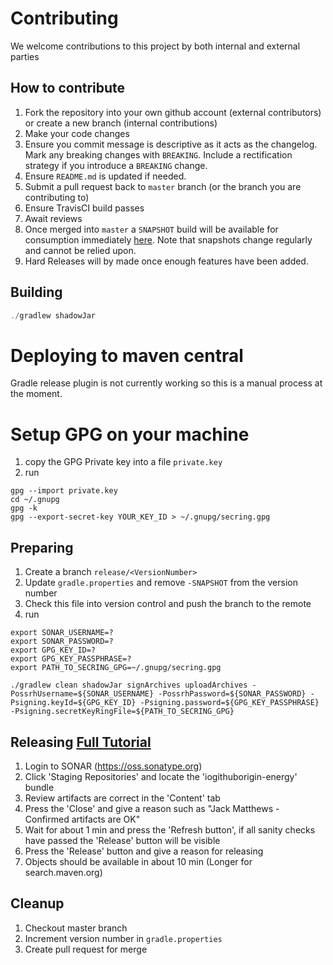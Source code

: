 # Contributing

We welcome contributions to this project by both internal and external parties

## How to contribute
1. Fork the repository into your own github account (external contributors) or create a new branch (internal contributions)
1. Make your code changes
1. Ensure you commit message is descriptive as it acts as the changelog.  Mark any breaking changes with `BREAKING`. Include a rectification strategy if you introduce a `BREAKING` change.
1. Ensure `README.md` is updated if needed. 
1. Submit a pull request back to `master` branch (or the branch you are contributing to)
1. Ensure TravisCI build passes
1. Await reviews
1. Once merged into `master` a `SNAPSHOT` build will be available for consumption immediately [here](https://oss.sonatype.org/content/repositories/snapshots/io/github/origin-energy/). Note that snapshots change regularly and cannot be relied upon.
1. Hard Releases will by made once enough features have been added. 

## Building
```java
./gradlew shadowJar
```

# Deploying to maven central
Gradle release plugin is not currently working so this is a manual process at the moment.

# Setup GPG on your machine
1. copy the GPG Private key into a file `private.key`
1. run
```
gpg --import private.key
cd ~/.gnupg
gpg -k
gpg --export-secret-key YOUR_KEY_ID > ~/.gnupg/secring.gpg
```

## Preparing
1. Create a branch `release/<VersionNumber>`
1. Update `gradle.properties` and remove `-SNAPSHOT` from the version number
1. Check this file into version control and push the branch to the remote
1. run
```
export SONAR_USERNAME=?
export SONAR_PASSWORD=?
export GPG_KEY_ID=?
export GPG_KEY_PASSPHRASE=?
export PATH_TO_SECRING_GPG=~/.gnupg/secring.gpg

./gradlew clean shadowJar signArchives uploadArchives -PossrhUsername=${SONAR_USERNAME} -PossrhPassword=${SONAR_PASSWORD} -Psigning.keyId=${GPG_KEY_ID} -Psigning.password=${GPG_KEY_PASSPHRASE} -Psigning.secretKeyRingFile=${PATH_TO_SECRING_GPG}
```

## Releasing [Full Tutorial](https://central.sonatype.org/pages/ossrh-guide.html)
1. Login to SONAR (https://oss.sonatype.org)
1. Click 'Staging Repositories' and locate the 'iogithuborigin-energy' bundle
1. Review artifacts are correct in the 'Content' tab
1. Press the 'Close' and give a reason such as "Jack Matthews - Confirmed artifacts are OK"
1. Wait for about 1 min and press the 'Refresh button', if all sanity checks have passed the 'Release' button will be visible
1. Press the 'Release' button and give a reason for releasing
1. Objects should be available in about 10 min (Longer for search.maven.org)

## Cleanup
1. Checkout master branch
1. Increment version number in `gradle.properties`
1. Create pull request for merge